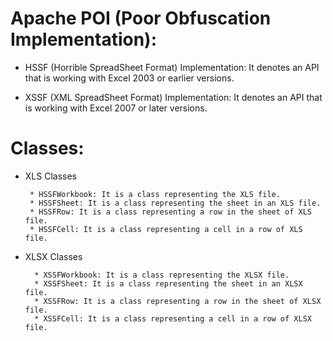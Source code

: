 # Apache POI (Poor Obfuscation Implementation):

* HSSF (Horrible SpreadSheet Format) Implementation: It denotes an API that is working with Excel 2003 or earlier versions.

* XSSF (XML SpreadSheet Format) Implementation: It denotes an API that is working with Excel 2007 or later versions.

# Classes:

* XLS Classes
    
       * HSSFWorkbook: It is a class representing the XLS file.
       * HSSFSheet: It is a class representing the sheet in an XLS file.
       * HSSFRow: It is a class representing a row in the sheet of XLS file.
       * HSSFCell: It is a class representing a cell in a row of XLS file.

* XLSX Classes

        * XSSFWorkbook: It is a class representing the XLSX file.
        * XSSFSheet: It is a class representing the sheet in an XLSX file.
        * XSSFRow: It is a class representing a row in the sheet of XLSX file.
        * XSSFCell: It is a class representing a cell in a row of XLSX file.


    
